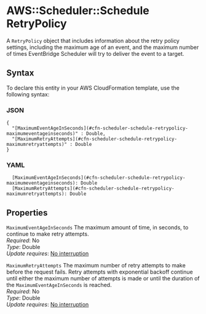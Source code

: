 # AWS::Scheduler::Schedule RetryPolicy<a name="aws-properties-scheduler-schedule-retrypolicy"></a>

A `RetryPolicy` object that includes information about the retry policy settings, including the maximum age of an event, and the maximum number of times EventBridge Scheduler will try to deliver the event to a target\.

## Syntax<a name="aws-properties-scheduler-schedule-retrypolicy-syntax"></a>

To declare this entity in your AWS CloudFormation template, use the following syntax:

### JSON<a name="aws-properties-scheduler-schedule-retrypolicy-syntax.json"></a>

```
{
  "[MaximumEventAgeInSeconds](#cfn-scheduler-schedule-retrypolicy-maximumeventageinseconds)" : Double,
  "[MaximumRetryAttempts](#cfn-scheduler-schedule-retrypolicy-maximumretryattempts)" : Double
}
```

### YAML<a name="aws-properties-scheduler-schedule-retrypolicy-syntax.yaml"></a>

```
  [MaximumEventAgeInSeconds](#cfn-scheduler-schedule-retrypolicy-maximumeventageinseconds): Double
  [MaximumRetryAttempts](#cfn-scheduler-schedule-retrypolicy-maximumretryattempts): Double
```

## Properties<a name="aws-properties-scheduler-schedule-retrypolicy-properties"></a>

`MaximumEventAgeInSeconds` <a name="cfn-scheduler-schedule-retrypolicy-maximumeventageinseconds"></a>
The maximum amount of time, in seconds, to continue to make retry attempts\.  
_Required_: No  
_Type_: Double  
_Update requires_: [No interruption](https://docs.aws.amazon.com/AWSCloudFormation/latest/UserGuide/using-cfn-updating-stacks-update-behaviors.html#update-no-interrupt)

`MaximumRetryAttempts` <a name="cfn-scheduler-schedule-retrypolicy-maximumretryattempts"></a>
The maximum number of retry attempts to make before the request fails\. Retry attempts with exponential backoff continue until either the maximum number of attempts is made or until the duration of the `MaximumEventAgeInSeconds` is reached\.  
_Required_: No  
_Type_: Double  
_Update requires_: [No interruption](https://docs.aws.amazon.com/AWSCloudFormation/latest/UserGuide/using-cfn-updating-stacks-update-behaviors.html#update-no-interrupt)
